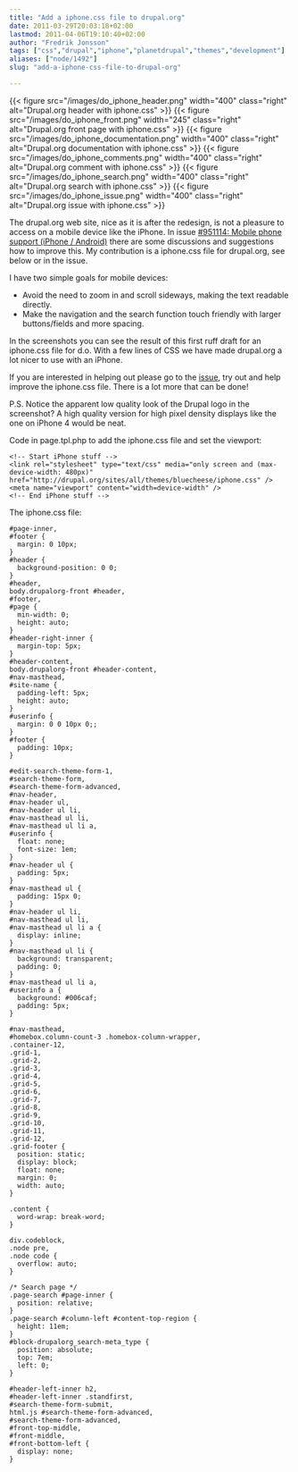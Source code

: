 ```yaml
---
title: "Add a iphone.css file to drupal.org"
date: 2011-03-29T20:03:18+02:00
lastmod: 2011-04-06T19:10:40+02:00
author: "Fredrik Jonsson"
tags: ["css","drupal","iphone","planetdrupal","themes","development"]
aliases: ["node/1492"]
slug: "add-a-iphone-css-file-to-drupal-org"

---
```


{{< figure src="/images/do_iphone_header.png" width="400" class="right" alt="Drupal.org header with iphone.css" >}}
{{< figure src="/images/do_iphone_front.png" width="245" class="right" alt="Drupal.org front page with iphone.css" >}}
{{< figure src="/images/do_iphone_documentation.png" width="400" class="right" alt="Drupal.org documentation with iphone.css" >}}
{{< figure src="/images/do_iphone_comments.png" width="400" class="right" alt="Drupal.org comment with iphone.css" >}}
{{< figure src="/images/do_iphone_search.png" width="400" class="right" alt="Drupal.org search with iphone.css" >}}
{{< figure src="/images/do_iphone_issue.png" width="400" class="right" alt="Drupal.org issue with iphone.css" >}}

The drupal.org web site, nice as it is after the redesign, is not a pleasure to access on a mobile device like the iPhone. In issue [#951114: Mobile phone support (iPhone / Android)](http://drupal.org/node/951114) there are some discussions and suggestions how to improve this. My contribution is a iphone.css file for drupal.org, see below or in the issue.

I have two simple goals for mobile devices:

* Avoid the need to zoom in and scroll sideways, making the text readable directly.
* Make the navigation and the search function touch friendly with larger buttons/fields and more spacing.

In the screenshots you can see the result of this first ruff draft for an iphone.css file for d.o. With a few lines of CSS we have made drupal.org a lot nicer to use with an iPhone.

If you are interested in helping out please go to the [issue](http://drupal.org/node/951114), try out and help improve the iphone.css file. There is a lot more that can be done!

P.S. Notice the apparent low quality look of the Drupal logo in the screenshot? A high quality version for high pixel density displays like the one on iPhone 4 would be neat.


Code in page.tpl.php to add the iphone.css file and set the viewport:

~~~~
<!-- Start iPhone stuff -->
<link rel="stylesheet" type="text/css" media="only screen and (max-device-width: 480px)" href="http://drupal.org/sites/all/themes/bluecheese/iphone.css" />
<meta name="viewport" content="width=device-width" />
<!-- End iPhone stuff -->
~~~~

The iphone.css file:

~~~~
#page-inner,
#footer {
  margin: 0 10px;
}
#header {
  background-position: 0 0;
}
#header,
body.drupalorg-front #header,
#footer,
#page {
  min-width: 0;
  height: auto;
}
#header-right-inner {
  margin-top: 5px;
}
#header-content,
body.drupalorg-front #header-content,
#nav-masthead,
#site-name {
  padding-left: 5px;
  height: auto;
}
#userinfo {
  margin: 0 0 10px 0;;
}
#footer {
  padding: 10px;
}

#edit-search-theme-form-1,
#search-theme-form,
#search-theme-form-advanced,
#nav-header,
#nav-header ul,
#nav-header ul li,
#nav-masthead ul li,
#nav-masthead ul li a,
#userinfo {
  float: none;
  font-size: 1em;
}
#nav-header ul {
  padding: 5px;
}
#nav-masthead ul {
  padding: 15px 0;
}
#nav-header ul li,
#nav-masthead ul li,
#nav-masthead ul li a {
  display: inline;
}
#nav-masthead ul li {
  background: transparent;
  padding: 0;
}
#nav-masthead ul li a,
#userinfo a {
  background: #006caf;
  padding: 5px;
}

#nav-masthead,
#homebox.column-count-3 .homebox-column-wrapper,
.container-12,
.grid-1,
.grid-2,
.grid-3,
.grid-4,
.grid-5,
.grid-6,
.grid-7,
.grid-8,
.grid-9,
.grid-10,
.grid-11,
.grid-12,
.grid-footer {
  position: static;
  display: block;
  float: none;
  margin: 0;
  width: auto;
}

.content {
  word-wrap: break-word;
}

div.codeblock,
.node pre,
.node code {
  overflow: auto;
}

/* Search page */
.page-search #page-inner {
  position: relative;
}
.page-search #column-left #content-top-region {
  height: 11em;
}
#block-drupalorg_search-meta_type {
  position: absolute;
  top: 7em;
  left: 0;
}

#header-left-inner h2,
#header-left-inner .standfirst,
#search-theme-form-submit,
html.js #search-theme-form-advanced,
#search-theme-form-advanced,
#front-top-middle,
#front-middle,
#front-bottom-left {
  display: none;
}
~~~~

